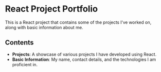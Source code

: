# React Project Portfolio

This is a React project that contains some of the projects I've worked on, along with basic information about me.

## Contents

- **Projects**: A showcase of various projects I have developed using React.
- **Basic Information**: My name, contact details, and the technologies I am proficient in.
